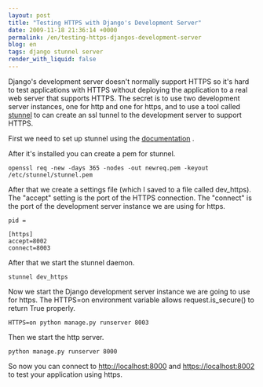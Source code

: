 ```yaml
---
layout: post
title: "Testing HTTPS with Django's Development Server"
date: 2009-11-18 21:36:14 +0000
permalink: /en/testing-https-djangos-development-server
blog: en
tags: django stunnel server
render_with_liquid: false
---
```


Django's development server doesn't normally support HTTPS so it's hard
to test applications with HTTPS without deploying the application to a
real web server that supports HTTPS. The secret is to use two
development server instances, one for http and one for https, and to use
a tool called [stunnel](http://www.stunnel.org/) to can create an ssl
tunnel to the development server to support HTTPS.

First we need to set up stunnel using the
[documentation](http://www.stunnel.org/examples/https_windows.html) .

After it's installed you can create a pem for stunnel.

```text
openssl req -new -days 365 -nodes -out newreq.pem -keyout /etc/stunnel/stunnel.pem
```

After that we create a settings file (which I saved to a file called
dev_https). The "accept" setting is the port of the HTTPS connection.
The "connect" is the port of the development server instance we are
using for https.

```text
pid =

[https]
accept=8002
connect=8003
```

After that we start the stunnel daemon.

```text
stunnel dev_https
```

Now we start the Django development server instance we are going to use
for https. The HTTPS=on environment variable allows request.is_secure()
to return True properly.

```text
HTTPS=on python manage.py runserver 8003
```

Then we start the http server.

```text
python manage.py runserver 8000
```

So now you can connect to <http://localhost:8000> and
<https://localhost:8002> to test your application using https.
